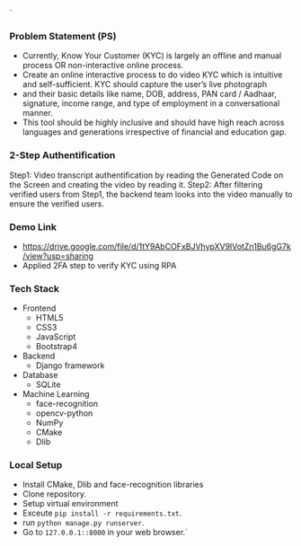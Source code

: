 

`
### Problem Statement (PS) 

- Currently, Know Your Customer (KYC) is largely an offline and manual process OR non-interactive online process.  
- Create an online interactive process to do video KYC which is intuitive and self-sufficient. KYC should capture the user’s live photograph
- and their basic details like name, DOB, address, PAN card / Aadhaar, signature, income range, and type of employment in a conversational manner.
- This tool should be highly inclusive and should have high reach across languages and generations irrespective of financial and education gap.

### 2-Step Authentification 
Step1: Video transcript authentification by reading the Generated Code on the Screen and creating the video by reading it.
Step2: After filtering verified users from Step1, the backend team looks into the video manually to ensure the verified users.

### Demo Link

 - https://drive.google.com/file/d/1tY9AbCOFxBJVhypXV9lVotZn1Bu6gG7k/view?usp=sharing
 - Applied 2FA step to verify KYC using RPA


<!-- about us & view patient -->
### Tech Stack
- Frontend
	- HTML5
	- CSS3
	- JavaScript
    - Bootstrap4
- Backend
    - Django framework
- Database
    - SQLite
- Machine Learning
    - face-recognition
    - opencv-python 
    - NumPy
    - CMake
    - Dlib

### Local Setup
- Install CMake, Dlib and face-recognition libraries
- Clone repository.
- Setup virtual environment
- Exceute `pip install -r requirements.txt`.
- run `python manage.py runserver`.
- Go to `127.0.0.1::8000` in your web browser.`
